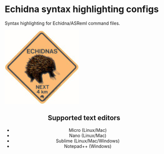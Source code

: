   
# Echidna syntax highlighting configs
Syntax highlighting for Echidna/ASReml command files.

![](https://github.com/ch728/echidna-highlight/raw/master/echidna.jpeg)

<center> 
  
 ## Supported text editors 

* Micro (Linux/Mac)
* Nano  (Linux/Mac)
* Sublime (Linux/Mac/Windows)
* Notepad++ (Windows)
</center>

